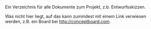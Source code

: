 Ein Verzeichnis für alle Dokumente zum Projekt, z.b. Entwurfsskizzen.

Was nicht hier liegt, auf das kann zumindest mit einem Link verwiesen werden, z.B. ein Board bei http://conceptboard.com.